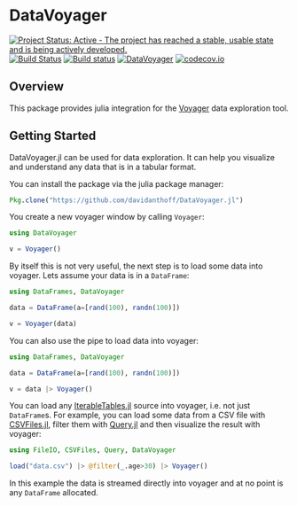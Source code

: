 # DataVoyager

[![Project Status: Active - The project has reached a stable, usable state and is being actively developed.](http://www.repostatus.org/badges/latest/active.svg)](http://www.repostatus.org/#active)
[![Build Status](https://travis-ci.org/davidanthoff/DataVoyager.jl.svg?branch=master)](https://travis-ci.org/davidanthoff/DataVoyager.jl)
[![Build status](https://ci.appveyor.com/api/projects/status/ufpk7xf3h94nihtj/branch/master?svg=true)](https://ci.appveyor.com/project/davidanthoff/datavoyager-jl/branch/master)
[![DataVoyager](http://pkg.julialang.org/badges/DataVoyager_0.6.svg)](http://pkg.julialang.org/?pkg=DataVoyager)
[![codecov.io](http://codecov.io/github/davidanthoff/DataVoyager.jl/coverage.svg?branch=master)](http://codecov.io/github/davidanthoff/DataVoyager.jl?branch=master)

## Overview

This package provides julia integration for the [Voyager](https://github.com/vega/voyager) data exploration tool.

## Getting Started

DataVoyager.jl can be used for data exploration. It can help you visualize and understand any data that is in a tabular format.

You can install the package via the julia package manager:
````julia
Pkg.clone("https://github.com/davidanthoff/DataVoyager.jl")
````

You create a new voyager window by calling ``Voyager``:
````julia
using DataVoyager

v = Voyager()
````

By itself this is not very useful, the next step is to load some data into voyager. Lets assume your data is in a ``DataFrame``:
````julia
using DataFrames, DataVoyager

data = DataFrame(a=[rand(100), randn(100)])

v = Voyager(data)
````

You can also use the pipe to load data into voyager:
````julia
using DataFrames, DataVoyager

data = DataFrame(a=[rand(100), randn(100)])

v = data |> Voyager()
````

You can load any [IterableTables.jl](https://github.com/davidanthoff/IterableTables.jl) source into voyager, i.e. not just ``DataFrame``s. For example, you can load some data from a CSV file with [CSVFiles.jl](https://github.com/davidanthoff/CSVFiles.jl), filter them with [Query.jl](https://github.com/davidanthoff/Query.jl) and then visualize the result with voyager:
````julia
using FileIO, CSVFiles, Query, DataVoyager

load("data.csv") |> @filter(_.age>30) |> Voyager()
````
In this example the data is streamed directly into voyager and at no point is any ``DataFrame`` allocated.

